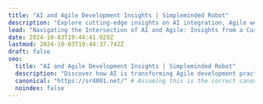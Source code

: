 ```yaml
---
title: "AI and Agile Development Insights | Simpleminded Robot"
description: "Explore cutting-edge insights on AI integration, Agile workflows, and tech advancements in software development. Join us in navigating the complexities of modern tech."
lead: "Navigating the Intersection of AI and Agile: Insights from a Curious Tech Mind"
date: 2024-10-03T19:44:41.929Z
lastmod: 2024-10-03T19:44:37.742Z
draft: false
seo:
  title: "AI and Agile Development Insights | Simpleminded Robot"
  description: "Discover how AI is transforming Agile development practices. Explore tech trends, project management insights, and innovative solutions for modern software development."
  canonical: "https://sr4001.net/" # Assuming this is the correct canonical URL
  noindex: false
---
```

